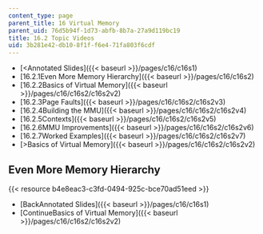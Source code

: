 ```yaml
---
content_type: page
parent_title: 16 Virtual Memory
parent_uid: 76d5b94f-1d73-abfb-8b7a-27a9d119bc19
title: 16.2 Topic Videos
uid: 3b281e42-db10-8f1f-f6e4-71fa803f6cdf
---
```


*   [\<Annotated Slides]({{< baseurl >}}/pages/c16/c16s1)
*   [16.2.1Even More Memory Hierarchy]({{< baseurl >}}/pages/c16/c16s2)
*   [16.2.2Basics of Virtual Memory]({{< baseurl >}}/pages/c16/c16s2/c16s2v2)
*   [16.2.3Page Faults]({{< baseurl >}}/pages/c16/c16s2/c16s2v3)
*   [16.2.4Building the MMU]({{< baseurl >}}/pages/c16/c16s2/c16s2v4)
*   [16.2.5Contexts]({{< baseurl >}}/pages/c16/c16s2/c16s2v5)
*   [16.2.6MMU Improvements]({{< baseurl >}}/pages/c16/c16s2/c16s2v6)
*   [16.2.7Worked Examples]({{< baseurl >}}/pages/c16/c16s2/c16s2v7)
*   [\>Basics of Virtual Memory]({{< baseurl >}}/pages/c16/c16s2/c16s2v2)

Even More Memory Hierarchy
--------------------------

{{< resource b4e8eac3-c3fd-0494-925c-bce70ad51eed >}}

*   [BackAnnotated Slides]({{< baseurl >}}/pages/c16/c16s1)
*   [ContinueBasics of Virtual Memory]({{< baseurl >}}/pages/c16/c16s2/c16s2v2)